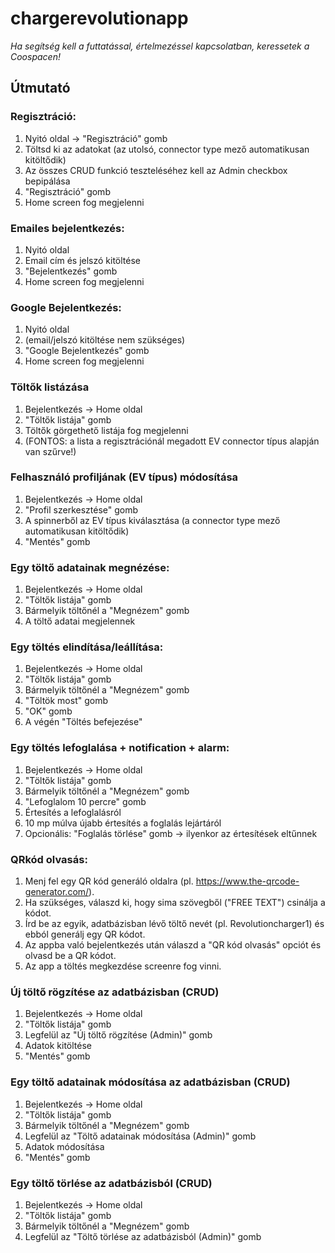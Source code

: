 # chargerevolutionapp

*Ha segítség kell a futtatással, értelmezéssel kapcsolatban, keressetek a Coospacen!*

## Útmutató

### Regisztráció:
1. Nyitó oldal -> "Regisztráció" gomb
2. Töltsd ki az adatokat (az utolsó, connector type mező automatikusan kitöltődik)
3. Az összes CRUD funkció teszteléséhez kell az Admin checkbox bepipálása
4. "Regisztráció" gomb
5. Home screen fog megjelenni

### Emailes bejelentkezés:
1. Nyitó oldal 
2. Email cím és jelszó kitöltése
3. "Bejelentkezés" gomb
4. Home screen fog megjelenni

### Google Bejelentkezés:
1. Nyitó oldal
2. (email/jelszó kitöltése nem szükséges) 
3. "Google Bejelentkezés" gomb 
4. Home screen fog megjelenni

### Töltők listázása
1. Bejelentkezés -> Home oldal
2. "Töltők listája" gomb
3. Töltők görgethető listája fog megjelenni
4. (FONTOS: a lista a regisztrációnál megadott EV connector típus alapján van szűrve!)

### Felhasználó profiljának (EV típus) módosítása
1. Bejelentkezés -> Home oldal
2. "Profil szerkesztése" gomb
3. A spinnerből az EV típus kiválasztása (a connector type mező automatikusan kitöltődik)
4. "Mentés" gomb

### Egy töltő adatainak megnézése:
1. Bejelentkezés -> Home oldal
2. "Töltők listája" gomb
3. Bármelyik töltőnél a "Megnézem" gomb
4. A töltő adatai megjelennek

### Egy töltés elindítása/leállítása:
1. Bejelentkezés -> Home oldal
2. "Töltők listája" gomb
3. Bármelyik töltőnél a "Megnézem" gomb
4. "Töltök most" gomb
5. "OK" gomb
6. A végén "Töltés befejezése"

### Egy töltés lefoglalása + notification + alarm:
1. Bejelentkezés -> Home oldal
2. "Töltők listája" gomb
3. Bármelyik töltőnél a "Megnézem" gomb
4. "Lefoglalom 10 percre" gomb
5. Értesítés a lefoglalásról
6. 10 mp múlva újabb értesítés a foglalás lejártáról
7. Opcionális: "Foglalás törlése" gomb -> ilyenkor az értesítések eltűnnek


### QRkód olvasás:
1. Menj fel egy QR kód generáló oldalra (pl. https://www.the-qrcode-generator.com/).
2. Ha szükséges, válaszd ki, hogy sima szövegből ("FREE TEXT") csinálja a kódot.
3. Írd be az egyik, adatbázisban lévő töltő nevét (pl. Revolutioncharger1) és ebból generálj egy QR kódot.
4. Az appba való bejelentkezés után válaszd a "QR kód olvasás" opciót és olvasd be a QR kódot.
5. Az app a töltés megkezdése screenre fog vinni.


### Új töltő rögzítése az adatbázisban (CRUD)
1. Bejelentkezés -> Home oldal
2. "Töltők listája" gomb
3. Legfelül az "Új töltő rögzítése (Admin)" gomb
4. Adatok kitöltése
5. "Mentés" gomb

### Egy töltő adatainak módosítása az adatbázisban  (CRUD)
1. Bejelentkezés -> Home oldal
2. "Töltők listája" gomb
3. Bármelyik töltőnél a "Megnézem" gomb
4. Legfelül az "Töltő adatainak módosítása (Admin)" gomb
5. Adatok módosítása
6. "Mentés" gomb


### Egy töltő törlése az adatbázisból  (CRUD)
1. Bejelentkezés -> Home oldal
2. "Töltők listája" gomb
3. Bármelyik töltőnél a "Megnézem" gomb
4. Legfelül az "Töltő törlése az adatbázisból (Admin)" gomb


 
